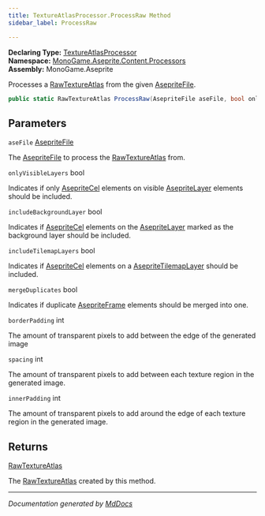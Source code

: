 ```yaml
---
title: TextureAtlasProcessor.ProcessRaw Method
sidebar_label: ProcessRaw

---
```


**Declaring Type:** [TextureAtlasProcessor](../)  
**Namespace:** [MonoGame.Aseprite.Content.Processors](../../)  
**Assembly:** MonoGame.Aseprite

Processes a [RawTextureAtlas](../../../../RawTypes/RawTextureAtlas/) from the given [AsepriteFile](../../../../AsepriteFile/).

```csharp
public static RawTextureAtlas ProcessRaw(AsepriteFile aseFile, bool onlyVisibleLayers = true, bool includeBackgroundLayer = false, bool includeTilemapLayers = true, bool mergeDuplicates = true, int borderPadding = 0, int spacing = 0, int innerPadding = 0);
```

## Parameters

`aseFile`  [AsepriteFile](../../../../AsepriteFile/)

The [AsepriteFile](../../../../AsepriteFile/) to process the [RawTextureAtlas](../../../../RawTypes/RawTextureAtlas/) from.

`onlyVisibleLayers`  bool

Indicates if only [AsepriteCel](../../../../AsepriteTypes/AsepriteCel/) elements on visible [AsepriteLayer](../../../../AsepriteTypes/AsepriteLayer/) elements should  be included.

`includeBackgroundLayer`  bool

Indicates if [AsepriteCel](../../../../AsepriteTypes/AsepriteCel/) elements on the [AsepriteLayer](../../../../AsepriteTypes/AsepriteLayer/) marked as the background  layer should be included.

`includeTilemapLayers`  bool

Indicates if [AsepriteCel](../../../../AsepriteTypes/AsepriteCel/) elements on a [AsepriteTilemapLayer](../../../../AsepriteTypes/AsepriteTilemapLayer/) should be included.

`mergeDuplicates`  bool

Indicates if duplicate [AsepriteFrame](../../../../AsepriteTypes/AsepriteFrame/) elements should be merged into one.

`borderPadding`  int

The amount of transparent pixels to add between the edge of the generated image

`spacing`  int

The amount of transparent pixels to add between each texture region in the generated image.

`innerPadding`  int

The amount of transparent pixels to add around the edge of each texture region in the generated image.

## Returns

[RawTextureAtlas](../../../../RawTypes/RawTextureAtlas/)

The [RawTextureAtlas](../../../../RawTypes/RawTextureAtlas/) created by this method.

___

*Documentation generated by [MdDocs](https://github.com/ap0llo/mddocs)*
